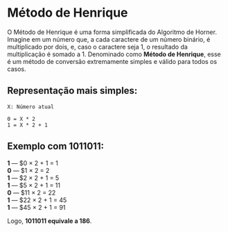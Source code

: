 # Método de Henrique

O Método de Henrique é uma forma simplificada do Algoritmo de Horner.
Imagine em um número que, a cada caractere de um número binário, é multiplicado por dois, e, caso o caractere seja 1, o resultado da multiplicação é somado a 1. Denominado como **Método de Henrique**, esse é um método de conversão extremamente simples e válido para todos os casos.

## Representação mais simples:

```
X: Número atual

0 = X * 2
1 = X * 2 + 1
```

## Exemplo com 1011011:

**1** — $0 × 2 + 1 = 1  
**0** — $1 × 2 = 2  
**1** — $2 × 2 + 1 = 5  
**1** — $5 × 2 + 1 = 11  
**0** — $11 × 2 = 22  
**1** — $22 × 2 + 1 = 45  
**1** — $45 × 2 + 1 = 91  

Logo, **1011011 equivale a 186**.
